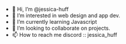 - 👋 Hi, I’m @jessica-huff
- 👀 I’m interested in web design and app dev.
- 🌱 I’m currently learning Javascript
- 💞️ I’m looking to collaborate on projects.
- 📫 How to reach me discord :: jessica_huff

<!---
jessica-huff/jessica-huff is a ✨ special ✨ repository because its `README.md` (this file) appears on your GitHub profile.
You can click the Preview link to take a look at your changes.
--->
